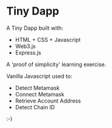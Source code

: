 # Tiny Dapp

A Tiny Dapp built with:
* HTML + CSS + Javascript
* Web3.js
* Express.js

A 'proof of simplicity' learning exercise.

Vanilla Javascript used to:
* Detect Metamask
* Connect Metamask
* Retrieve Account Address
* Detect Chain ID

:-)
